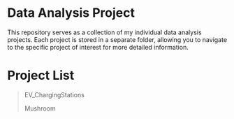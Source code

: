 # Data Analysis Project

This repository serves as a collection of my individual data analysis projects. Each project is stored in a separate folder, allowing you to navigate to the specific project of interest for more detailed information.




# Project List
> EV_ChargingStations
> 
> Mushroom

